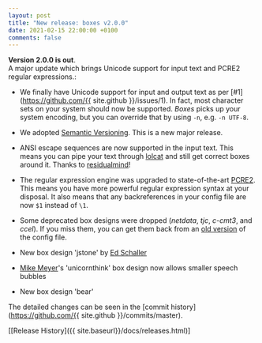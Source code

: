 ```yaml
---
layout: post
title: "New release: boxes v2.0.0"
date: 2021-02-15 22:00:00 +0100
comments: false
---
```


**Version 2.0.0 is out**.  
A major update which brings Unicode support for input text and PCRE2 regular expressions.<!--break-->:

- We finally have Unicode support for input and output text as per [#1](https://github.com/{{ site.github }}/issues/1).
  In fact, most character sets on your system should now be supported. *Boxes* picks up your system encoding, but you
  can override that by using `-n`, e.g. `-n UTF-8`.
- We adopted [Semantic Versioning](https://semver.org). This is a new major release.
- ANSI escape sequences are now supported in the input text. This means you can pipe your text through
  [lolcat](https://github.com/busyloop/lolcat) and still get correct boxes around it.
  Thanks to [residualmind](https://github.com/residualmind)!
- The regular expression engine was upgraded to state-of-the-art [PCRE2](http://www.pcre.org/current/doc/html/). 
  This means you have more powerful regular expression syntax at your disposal. It also means that any backreferences
  in your config file are now `$1` instead of `\1`.
- Some deprecated box designs were dropped (*netdata*, *tjc*, *c-cmt3*, and *ccel*). If you miss them, you can get
  them back from an [old
  version](https://raw.githubusercontent.com/ascii-boxes/boxes/363e0266e083475b19f7539fd6beae699ade1890/boxes-config)
  of the config file.

- New box design 'jstone' by [Ed Schaller](https://github.com/schallee)
- [Mike Meyer](https://github.com/meyer)'s 'unicornthink' box design now allows smaller speech bubbles
- New box design 'bear'

The detailed changes can be seen in the [commit history](https://github.com/{{ site.github }}/commits/master).

[[Release History]({{ site.baseurl}}/docs/releases.html)]
